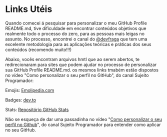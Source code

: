 # Links Utéis

Quando comecei á pesquisar para personalizar o meu GitHub Profile README.md, tive dificuldade em encontrar conteúdos objetivos que realmente todo o processo do zero, para as pessoas mais leigas no assunto.
No processo, encontrei o canal do [@devfraga](https://github.com/devfraga/) que tem uma excelente metodologia para as aplicações teóricas e práticas dos seus conteúdos (recomendo muito!!!)

Abaixo, vocês encontram arquivos hmtl que ao serem abertos, te redirecionaram para sites que podem ajudar no processo de personalizar sua GitHub Profile README.md. os mesmos links tmabém estão dispostos no vídeo "Como personalizar o seu perfil no GitHub", do canal Sujeito Programador:

Emojis: [Emolipedia.com](emojis/Emojipedia.html)

Badges: [dev.to](https://dev.to/envoy_/awesome-clones-32l8)

Stats: [Repositório GitHub Stats](https://github.com/anuraghazra/github-readme-stats/tree/master)

Não se esqueça de dar uma passadinha no vídeo "[Como personalizar o seu perfil no Github](https://www.youtube.com/watch?v=cRoBt6AZgjc&t=922s)", do canal Sujeito Programador para entender como aplicar no seu GitHub.